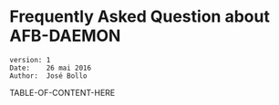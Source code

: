Frequently Asked Question about AFB-DAEMON
==========================================
    version: 1
    Date:    26 mai 2016
    Author:  José Bollo

TABLE-OF-CONTENT-HERE


